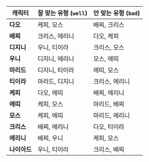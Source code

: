| 캐릭터       | 잘 맞는 유형 (`well`) | 안 맞는 유형 (`bad`) |
| ------------ | --------------------- | -------------------- |
| **다오**     | 케피, 모스            | 배찌, 크리스         |
| **배찌**     | 크리스, 에리니        | 다오, 케피           |
| **디지니**   | 우니, 티이라          | 크리스, 모스         |
| **우니**     | 디지니, 에리니        | 모스, 에띠           |
| **마리드**   | 디지니, 티이라        | 에띠, 모스           |
| **티이라**   | 마리드, 디지니        | 크리스, 에리니       |
| **케피**     | 다오, 에띠            | 배찌, 에리니         |
| **에띠**     | 케피, 모스            | 마리드, 배찌         |
| **모스**     | 케피, 에띠            | 마리드, 에리니       |
| **크리스**   | 배찌, 에리니          | 다오, 티이라         |
| **에리니**   | 배찌, 우니            | 케피, 모스           |
| **나이아드** | 우니, 티이라          | 크리스, 배찌         |
